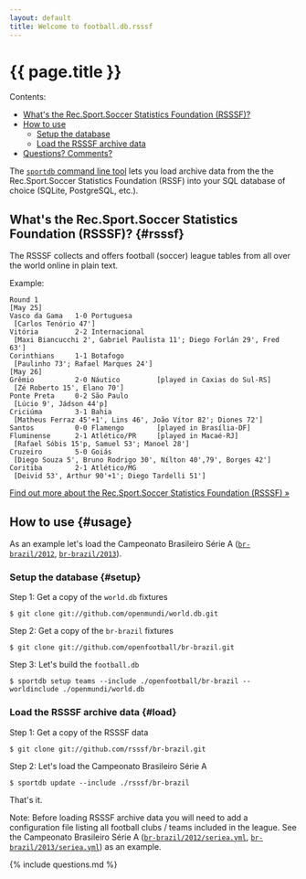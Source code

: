```yaml
---
layout: default
title: Welcome to football.db.rsssf
---
```


# {{ page.title }}

<div class="toc" markdown="1">
Contents:

* [What's the Rec.Sport.Soccer Statistics Foundation (RSSSF)?](#rsssf)
* [How to use](#usage)
    * [Setup the database](#setup)
    * [Load the RSSSF archive data](#load)
* [Questions? Comments?](#questions)
</div>


The [`sportdb` command line tool](https://github.com/geraldb/sport.db.ruby) lets you
load archive data
from the the Rec.Sport.Soccer Statistics Foundation (RSSF)
into your SQL database of choice (SQLite, PostgreSQL, etc.).


## What's the Rec.Sport.Soccer Statistics Foundation (RSSSF)?    {#rsssf}

The RSSSF collects and offers football (soccer) league tables
from all over the world online in plain text.

Example:

~~~
Round 1
[May 25]
Vasco da Gama   1-0 Portuguesa
 [Carlos Tenório 47']
Vitória         2-2 Internacional
 [Maxi Biancucchi 2', Gabriel Paulista 11'; Diego Forlán 29', Fred 63']
Corinthians     1-1 Botafogo
 [Paulinho 73'; Rafael Marques 24']
[May 26]
Grêmio          2-0 Náutico         [played in Caxias do Sul-RS]
 [Zé Roberto 15', Elano 70']
Ponte Preta     0-2 São Paulo
 [Lúcio 9', Jádson 44'p]
Criciúma        3-1 Bahia
 [Matheus Ferraz 45'+1', Lins 46', João Vítor 82'; Diones 72']
Santos          0-0 Flamengo        [played in Brasília-DF]
Fluminense      2-1 Atlético/PR     [played in Macaé-RJ]
 [Rafael Sóbis 15'p, Samuel 53'; Manoel 28']
Cruzeiro        5-0 Goiás
 [Diego Souza 5', Bruno Rodrigo 30', Nílton 40',79', Borges 42']
Coritiba        2-1 Atlético/MG
 [Deivid 53', Arthur 90'+1'; Diego Tardelli 51']
~~~

[Find out more about the Rec.Sport.Soccer Statistics Foundation (RSSSF) »](http://www.rsssf.com)



## How to use  {#usage}

As an example let's load the Campeonato Brasileiro Série A
([`br-brazil/2012`](https://github.com/rsssf/br-brazil/blob/master/2012),
[`br-brazil/2013`](https://github.com/rsssf/br-brazil/blob/master/2013)).


### Setup the database   {#setup}

Step 1: Get a copy of the `world.db` fixtures

    $ git clone git://github.com/openmundi/world.db.git

Step 2: Get a copy of the `br-brazil` fixtures

    $ git clone git://github.com/openfootball/br-brazil.git

Step 3: Let's build the `football.db`

    $ sportdb setup teams --include ./openfootball/br-brazil --worldinclude ./openmundi/world.db


### Load the RSSSF archive data   {#load}

Step 1: Get a copy of the RSSSF data

    $ git clone git://github.com/rsssf/br-brazil.git

Step 2: Let's load the Campeonato Brasileiro Série A

    $ sportdb update --include ./rsssf/br-brazil


That's it.


Note: Before loading RSSSF archive data you will need to add a configuration file
listing all football clubs / teams included in the league.
See the Campeonato Brasileiro Série A
([`br-brazil/2012/seriea.yml`](https://github.com/rsssf/br-brazil/blob/master/2012/seriea.yml),
[`br-brazil/2013/seriea.yml`](https://github.com/rsssf/br-brazil/blob/master/2013/seriea.yml))
as an example.


{% include questions.md %}
